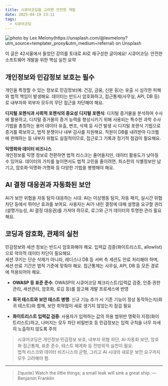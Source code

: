 ```yaml
---
title: 시큐어코딩을 고려한 안전한 개발
date: 2025-04-19 23:11
tags:
  - 시큐어코딩
---
```


![photo by Lex Melony(https://unsplash.com/@lexmelony?utm_source=templater_proxy&utm_medium=referral) on Unsplash](https://images.unsplash.com/photo-1629970815849-402b18449245?crop=entropy&cs=srgb&fm=jpg&ixid=M3w2NDU1OTF8MHwxfHJhbmRvbXx8fHx8fHx8fDE3NDUwNzE4Nzl8&ixlib=rb-4.0.3&q=85&w=800&h=460)

이 글은 42서울에서 들었던 강의를 토대로 AI로 재구성한 글이에요!
시큐어코딩: 안전한 소프트웨어 개발을 위한 핵심 실천 요약
## 개인정보와 민감정보 보호는 필수
개인을 특정할 수 있는 정보로 민감정보(예: 건강, 금융, 신분 등)는 유출 시 심각한 피해와 법적 책임이 발생해요.
데이터는 반드시 암호화하고, 접근통제(사무실, API, DB 등)로 내부자와 외부자 모두의 무단 접근을 차단해야 해요.

**디지털 포렌식과 사회적 포렌식의 중요성**
**디지털 포렌식**: 디지털 증거물을 분석하여 수사에 활용하고, 디지털 증거물의 증거 능력을 향상시키기 위해 사용되는 특수한 과학 수사 기법을 총칭하는 용어
데이터 유출, 변조, 삭제 등 사건 발생 시 디지털 포렌식 기법으로 증거를 확보하고, 법적 분쟁이나 내부 감사를 지원해요. 직원이 DB를 내려받아 다크웹에 판매하는 등 내부자 위협도 실질적이므로, 접근로그 기록과 정기적 점검이 필요해요.

**익명화와 데이터 비즈니스**  
개인정보를 익명 정보로 전환하면 법적 리스크는 줄어들지만, 데이터 활용도가 낮아질 수 있어요.
데이터의 가치를 높이면서도 법적 고민을 줄이려면, 최소한의 식별정보만 남기고, 암호화·익명화·가명화 등 다양한 기법을 병행해야 해요.

## AI 결정 대응권과 자동화된 보안  
AI가 보안 위협을 자동 탐지·대응하는 시대. AI는 이상행동 탐지, 자동 패치, 실시간 위협 차단 등에서 뛰어난 효과를 보여요.
사용자는 AI가 내린 결정에 대해 설명을 요구할 권리(설명가능성, AI 결정 대응권)를 가져야 하므로, 로그와 근거 데이터의 투명한 관리 필요해요.

## 코딩과 암호화, 관제의 실천  
민감정보와 세션 정보는 반드시 암호화해야 해요.
입력값 검증(화이트리스트, allowlist)으로 악의적 데이터 차단이 필요해요.  
세션 쿠키는 단순 삭제가 아니라, 레디스나 DB 등 서버 측 세션도 만료 처리해야 하며, 세션 만료 기간은 법적 기준에 맞춰야 해요. 접근통제는 사무실, API, DB 등 모든 경로에 적용되어야 해요.

- **OWASP 등 표준 준수**:
  OWASP의 시큐어코딩 체크리스트(입력값 검증, 인증·권한관리, 세션관리, 암호화, 로깅 등)를 참고해 개발 프로세스에 반영

- **회귀 테스트와 보안 테스트 병행**:
  신규 기능 추가 시 기존 기능이 정상 동작하는지(회귀 테스트)와 함께, 보안 취약점이 새로 생기지 않았는지 점검 필요

- **화이트리스트 입력값 검증**:
  사용자가 입력하는 값의 허용 범위만 명확히 지정(화이트리스트)하고, 나머지는 모두 차단
  비밀번호 등 민감정보는 입력 규칙을 너무 자세히 노출하지 않도록 주의

> 시큐어코딩은 개인정보·민감정보 보호, 내부자 위협 차단, AI·자동화 보안, 암호화·접근통제, 표준 준수, 테스트 체계화 등 전방위적 실천이 필요.  
> 법적 리스크와 데이터 비즈니스의 균형, 그리고 AI 시대의 새로운 보안 요구까지 모두 고려해야 함.

---

> [!quote] Watch the little things; a small leak will sink a great ship.
> — Benjamin Franklin